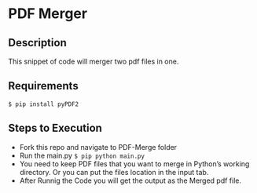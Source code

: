 # PDF Merger

## Description
This snippet of code will merger two pdf files in one.

## Requirements
`$ pip install pyPDF2`

## Steps to Execution
- Fork this repo and navigate to PDF-Merge folder
- Run the main.py `$ pip python main.py`
- You need to keep PDF files that you want to merge in Python’s working directory. Or you can put the files location in the input tab.
- After Runnig the Code you will get the output as the Merged pdf file.